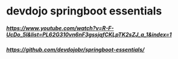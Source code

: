 # devdojo springboot essentials

##### https://www.youtube.com/watch?v=R-F-UcDo_5I&list=PL62G310vn6nF3gssjqfCKLpTK2sZJ_a_1&index=1
##### https://github.com/devdojobr/springboot-essentials/
